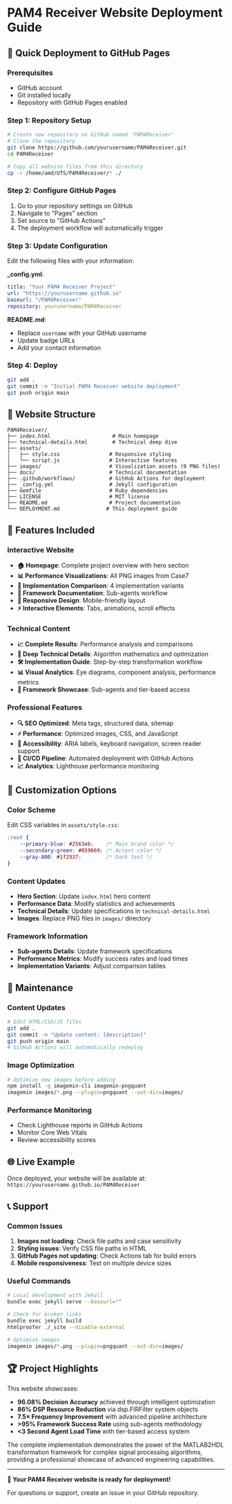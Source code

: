 # PAM4 Receiver Website Deployment Guide

## 🚀 Quick Deployment to GitHub Pages

### Prerequisites
- GitHub account
- Git installed locally
- Repository with GitHub Pages enabled

### Step 1: Repository Setup
```bash
# Create new repository on GitHub named 'PAM4Receiver'
# Clone the repository
git clone https://github.com/yourusername/PAM4Receiver.git
cd PAM4Receiver

# Copy all website files from this directory
cp -r /home/amd/UTS/PAM4Receiver/* ./
```

### Step 2: Configure GitHub Pages
1. Go to your repository settings on GitHub
2. Navigate to "Pages" section
3. Set source to "GitHub Actions"
4. The deployment workflow will automatically trigger

### Step 3: Update Configuration
Edit the following files with your information:

**_config.yml**:
```yaml
title: "Your PAM4 Receiver Project"
url: "https://yourusername.github.io"
baseurl: "/PAM4Receiver"
repository: yourusername/PAM4Receiver
```

**README.md**:
- Replace `username` with your GitHub username
- Update badge URLs
- Add your contact information

### Step 4: Deploy
```bash
git add .
git commit -m "Initial PAM4 Receiver website deployment"
git push origin main
```

## 📁 Website Structure

```
PAM4Receiver/
├── index.html                    # Main homepage
├── technical-details.html        # Technical deep dive
├── assets/
│   ├── style.css                # Responsive styling
│   └── script.js                # Interactive features
├── images/                      # Visualization assets (9 PNG files)
├── docs/                        # Technical documentation
├── .github/workflows/           # GitHub Actions for deployment
├── _config.yml                  # Jekyll configuration
├── Gemfile                      # Ruby dependencies
├── LICENSE                      # MIT license
├── README.md                    # Project documentation
└── DEPLOYMENT.md               # This deployment guide
```

## 🎨 Features Included

### Interactive Website
- **🏠 Homepage**: Complete project overview with hero section
- **📊 Performance Visualizations**: All PNG images from Case7
- **🔧 Implementation Comparison**: 4 implementation variants
- **🤖 Framework Documentation**: Sub-agents workflow
- **📱 Responsive Design**: Mobile-friendly layout
- **⚡ Interactive Elements**: Tabs, animations, scroll effects

### Technical Content
- **📈 Complete Results**: Performance analysis and comparisons
- **🔬 Deep Technical Details**: Algorithm mathematics and optimization
- **🛠️ Implementation Guide**: Step-by-step transformation workflow
- **📊 Visual Analytics**: Eye diagrams, component analysis, performance metrics
- **🤖 Framework Showcase**: Sub-agents and tier-based access

### Professional Features
- **🔍 SEO Optimized**: Meta tags, structured data, sitemap
- **⚡ Performance**: Optimized images, CSS, and JavaScript
- **📱 Accessibility**: ARIA labels, keyboard navigation, screen reader support
- **🚀 CI/CD Pipeline**: Automated deployment with GitHub Actions
- **📈 Analytics**: Lighthouse performance monitoring

## 🎯 Customization Options

### Color Scheme
Edit CSS variables in `assets/style.css`:
```css
:root {
    --primary-blue: #2563eb;    /* Main brand color */
    --secondary-green: #059669; /* Accent color */
    --gray-800: #1f2937;        /* Dark text */
}
```

### Content Updates
- **Hero Section**: Update `index.html` hero content
- **Performance Data**: Modify statistics and achievements
- **Technical Details**: Update specifications in `technical-details.html`
- **Images**: Replace PNG files in `images/` directory

### Framework Information
- **Sub-agents Details**: Update framework specifications
- **Performance Metrics**: Modify success rates and load times
- **Implementation Variants**: Adjust comparison tables

## 🔧 Maintenance

### Content Updates
```bash
# Edit HTML/CSS/JS files
git add .
git commit -m "Update content: [description]"
git push origin main
# GitHub Actions will automatically redeploy
```

### Image Optimization
```bash
# Optimize new images before adding
npm install -g imagemin-cli imagemin-pngquant
imagemin images/*.png --plugin=pngquant --out-dir=images/
```

### Performance Monitoring
- Check Lighthouse reports in GitHub Actions
- Monitor Core Web Vitals
- Review accessibility scores

## 🌐 Live Example

Once deployed, your website will be available at:
`https://yourusername.github.io/PAM4Receiver`

## 📞 Support

### Common Issues
1. **Images not loading**: Check file paths and case sensitivity
2. **Styling issues**: Verify CSS file paths in HTML
3. **GitHub Pages not updating**: Check Actions tab for build errors
4. **Mobile responsiveness**: Test on multiple device sizes

### Useful Commands
```bash
# Local development with Jekyll
bundle exec jekyll serve --baseurl=""

# Check for broken links
bundle exec jekyll build
htmlproofer ./_site --disable-external

# Optimize images
imagemin images/*.png --plugin=pngquant --out-dir=images/
```

## 🏆 Project Highlights

This website showcases:
- **96.08% Decision Accuracy** achieved through intelligent optimization
- **86% DSP Resource Reduction** via dsp.FIRFilter system objects
- **7.5× Frequency Improvement** with advanced pipeline architecture
- **>95% Framework Success Rate** using sub-agents methodology
- **<3 Second Agent Load Time** with tier-based access system

The complete implementation demonstrates the power of the MATLAB2HDL transformation framework for complex signal processing algorithms, providing a professional showcase of advanced engineering capabilities.

---

**🎉 Your PAM4 Receiver website is ready for deployment!**

For questions or support, create an issue in your GitHub repository.